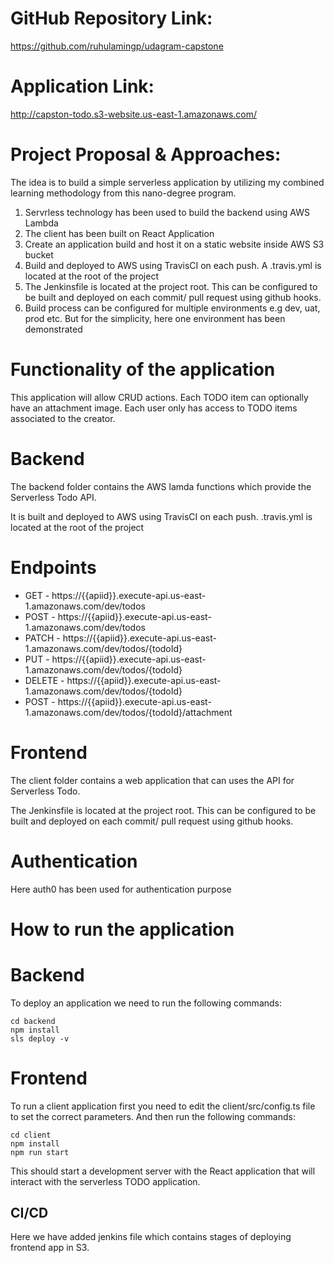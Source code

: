 # GitHub Repository Link:

https://github.com/ruhulamingp/udagram-capstone

# Application Link:

http://capston-todo.s3-website.us-east-1.amazonaws.com/

# Project Proposal & Approaches:

The idea is to build a simple serverless application by utilizing my combined learning methodology from this nano-degree program.

1. Servrless technology has been used to build the backend using AWS Lambda
2. The client has been built on React Application
3. Create an application build and host it on a static website inside AWS S3 bucket
4. Build and deployed to AWS using TravisCI on each push. A .travis.yml is located at the root of the project
5. The Jenkinsfile is located at the project root. This can be configured to be built and deployed on each commit/ pull request using github hooks.
6. Build process can be configured for multiple environments e.g dev, uat, prod etc. But for the simplicity, here one environment has been demonstrated

# Functionality of the application

This application will allow CRUD actions. Each TODO item can optionally have an attachment image. Each user only has access to TODO items associated to the creator.

# Backend

The backend folder contains the AWS lamda functions which provide the Serverless Todo API. 

It is built and deployed to AWS using TravisCI on each push. .travis.yml is located at the root of the project

# Endpoints

- GET - https://{{apiid}}.execute-api.us-east-1.amazonaws.com/dev/todos
- POST - https://{{apiid}}.execute-api.us-east-1.amazonaws.com/dev/todos
- PATCH - https://{{apiid}}.execute-api.us-east-1.amazonaws.com/dev/todos/{todoId}
- PUT - https://{{apiid}}.execute-api.us-east-1.amazonaws.com/dev/todos/{todoId}
- DELETE - https://{{apiid}}.execute-api.us-east-1.amazonaws.com/dev/todos/{todoId}
- POST - https://{{apiid}}.execute-api.us-east-1.amazonaws.com/dev/todos/{todoId}/attachment
	
# Frontend

The client folder contains a web application that can uses the API for Serverless Todo.

The Jenkinsfile is located at the project root. This can be configured to be built and deployed on each commit/ pull request using github hooks.

# Authentication

Here auth0 has been used for authentication purpose

# How to run the application

# Backend

To deploy an application we need to run the following commands:

```
cd backend
npm install
sls deploy -v
```

# Frontend

To run a client application first you need to edit the client/src/config.ts file to set the correct parameters. And then run the following commands:

```
cd client
npm install
npm run start
```

This should start a development server with the React application that will interact with the serverless TODO application.

## CI/CD

Here we have added jenkins file which contains stages of deploying frontend app in S3.
